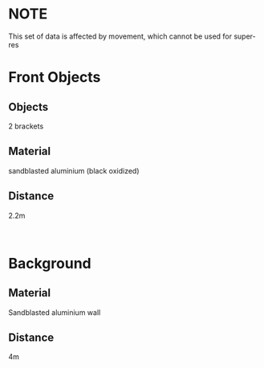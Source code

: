 # NOTE

This set of data is affected by movement, which cannot be used for super-res

# Front Objects

## Objects

2 brackets

## Material

sandblasted aluminium (black oxidized)

## Distance

2.2m

<br>

# Background

## Material

Sandblasted aluminium wall

## Distance

4m